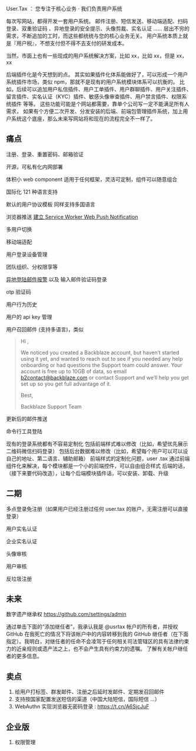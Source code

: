 User.Tax ： 您专注于核心业务 · 我们负责用户系统

每次写网站，都得开发一套用户系统。
邮件注册、短信发送、移动端适配、扫码登录、双重验证码 、异地登录的安全提示、头像剪裁、实名认证 ……
层出不穷的需求，不断追加的工时，而这些都统统与您的核心业务无关。
用户系统本质上就是『用户税』，不想支付但不得不去支付的研发成本。

当然，市面上也有一些现成的用户系统解决方案，比如 xx，比如 xx，但是 xx，xx

后端插件化是今天想到的点。
其实如果插件化体系能做好了，可以形成一个用户系统插件市场，类似 npm，那就不是现有的用户系统模块体系可以抗衡的。
比如，后续可以追加用户私信插件、用户工单插件、用户群聊插件、用户关注插件、留言插件、实名认证（KYC）插件、敏感头像审查插件、用户禁言插件、权限系统插件 等等。
这些功能可能是个网站都需要，靠单个公司写一定不能满足所有人需求，
如果有个方便二次开发、分发安装的后端、前端包管理插件系统，加上用户系统这个底座，那么未来写网站将和现在的流程完全不一样了。

## 痛点

注册、登录、重置密码、邮箱验证

开源，可私有化内网部署

体积小 web component 适用于任何框架，灵活可定制，组件可以随意组合

国际化 121 种语言支持

默认的用户协议模板 同样支持多国语言

浏览器推送 [建立 Service Worker Web Push Notification](https://t.cn/A6SJwV6C)

多用户切换

移动端适配

用户登录设备管理

团队组织、分权限享等

[异地登陆邮件报警](https://github.com/orgs/user-tax-dev/projects/1) 以及 输入邮件验证码登录 

otp 验证码

用户行为历史

用户的 api key 管理

用户召回邮件 (支持多语言)，类似

> Hi ,
>
> We noticed you created a Backblaze account, but haven’t started using it yet, and wanted to reach out to see if you needed any help onboarding or had questions the Support team could answer. Your account is free up to 10GB of data, so email b2contact@backblaze.com or contact Support and we’ll help you get set up so you get full advantage of it.
>
> Best,
>
> Backblaze Support Team

更新后的邮件推送

命令行工具登陆

现有的登录系统都有不容易定制化
包括前端样式难以修改（比如，希望优先展示二维码微信扫码登录）
包括后台数据难以修改（比如，希望每个用户可以可以设自己的地址、第二语言、辅助邮箱）
前端样式的定制化问题，user .tax 通过前端组件化来解决，每个模块都是一个小的前端控件，可以自由组合样式
后端的话，（接下来要代码改造），让每个后端模块插件话，可以安装、卸载、升级

## 二期

多点登录免注册（如果用户已经注册过任何 user.tax 的账户，无需注册可以直接登录）

用户实名认证

企业实名认证

头像审核

用户审核

反垃圾注册

## 未来

数字遗产继承权 https://github.com/settings/admin

通过单击下面的“添加继任者”，我承认我是 @usrtax 帐户的所有者，并授权 GitHub 在我死亡的情况下将该帐户中的内容转移到我的 GitHub 继任者（在下面指定）。我明白，对继任者的任命不会凌驾于任何相关司法管辖区的具有法律约束力的近亲规则或遗产法之上，也不会产生具有约束力的遗嘱。 了解有关帐户继任者的更多信息。

## 卖点

1. 给用户打标签、群发邮件、注册之后延时发邮件、定期发召回邮件
1. 支持按国家配置发送短信的渠道（中国大陆短信，国际短信 ...）
1. WebAuthn 实现浏览器无密码登录 : https://t.cn/A6SjcJuF

## 企业版

1. 权限管理

